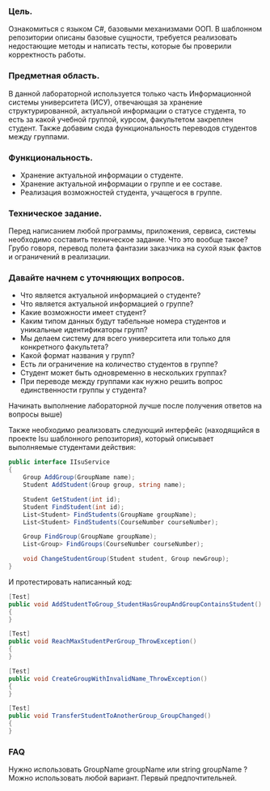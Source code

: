 ### **Цель.**

Ознакомиться с языком C#, базовыми механизмами ООП. В шаблонном репозитории описаны базовые сущности, требуется реализовать недостающие методы и написать тесты, которые бы проверили корректность работы.

### **Предметная область.**

В данной лабораторной используется только часть Информационной системы университета (ИСУ), отвечающая за хранение структурированной, актуальной информации о статусе студента, то есть за какой учебной группой, курсом, факультетом закреплен студент. Также добавим сюда функциональность переводов студентов между группами.

### **Функциональность.**

- Хранение актуальной информации о студенте.
- Хранение актуальной информации о группе и ее составе.
- Реализация возможностей студента, учащегося в группе.

### **Техническое задание.**

Перед написанием любой программы, приложения, сервиса, системы необходимо составить техническое задание. Что это вообще такое? Грубо говоря, перевод полета фантазии заказчика на сухой язык фактов и ограничений в реализации.

### Давайте начнем с уточняющих вопросов.

- Что является актуальной информацией о студенте?
- Что является актуальной информацией о группе?
- Какие возможности имеет студент?
- Каким типом данных будут табельные номера студентов и уникальные идентификаторы групп?
- Мы делаем систему для всего университета или только для конкретного факультета?
- Какой формат названия у групп?
- Есть ли ограничение на количество студентов в группе?
- Студент может быть одновременно в нескольких группах?
- При переводе между группами как нужно решить вопрос единственности группы у студента?

Начинать выполнение лабораторной лучше после получения ответов на вопросы выше)

Также необходимо реализовать следующий интерфейс (находящийся в проекте Isu шаблонного репозитория), который описывает выполняемые студентами действия:

```csharp
public interface IIsuService
{
    Group AddGroup(GroupName name);
    Student AddStudent(Group group, string name);

    Student GetStudent(int id);
    Student FindStudent(int id);
    List<Student> FindStudents(GroupName groupName);
    List<Student> FindStudents(CourseNumber courseNumber);

    Group FindGroup(GroupName groupName);
    List<Group> FindGroups(CourseNumber courseNumber);

    void ChangeStudentGroup(Student student, Group newGroup);
}
```

И протестировать написанный код:

```csharp
[Test]
public void AddStudentToGroup_StudentHasGroupAndGroupContainsStudent()
{
}

[Test]
public void ReachMaxStudentPerGroup_ThrowException()
{
}

[Test]
public void CreateGroupWithInvalidName_ThrowException()
{
}

[Test]
public void TransferStudentToAnotherGroup_GroupChanged()
{
}
```

### FAQ

Нужно использовать GroupName groupName или string groupName ? Можно использовать любой вариант. Первый предпочтительней.
